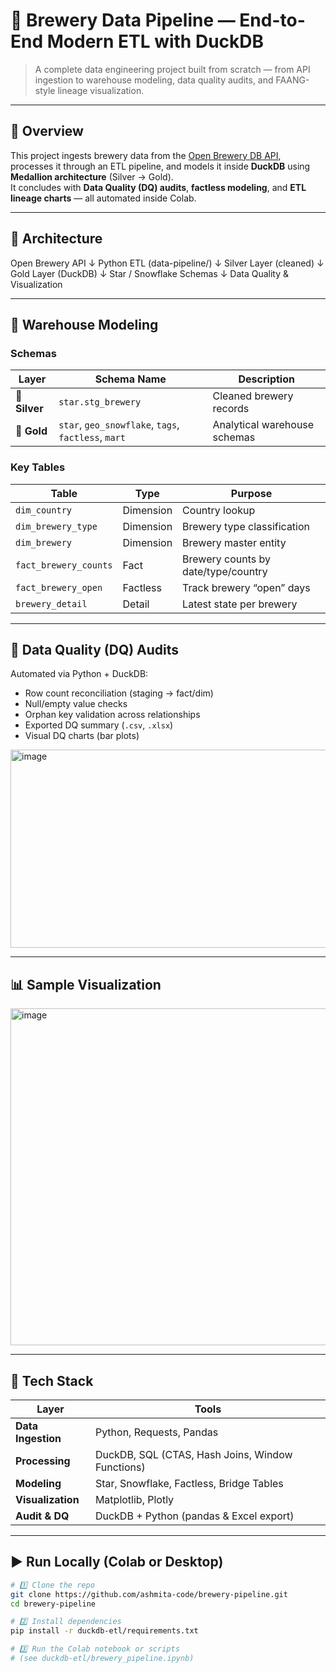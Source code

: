 # 🍺 Brewery Data Pipeline — End-to-End Modern ETL with DuckDB

> A complete data engineering project built from scratch — from API ingestion to warehouse modeling, data quality audits, and FAANG-style lineage visualization.

---

## 🚀 Overview

This project ingests brewery data from the [Open Brewery DB API](https://www.openbrewerydb.org/), processes it through an ETL pipeline, and models it inside **DuckDB** using **Medallion architecture** (Silver → Gold).  
It concludes with **Data Quality (DQ) audits**, **factless modeling**, and **ETL lineage charts** — all automated inside Colab.

---

## 🧱 Architecture

Open Brewery API
↓
Python ETL (data-pipeline/)
↓
Silver Layer (cleaned)
↓
Gold Layer (DuckDB)
↓
Star / Snowflake Schemas
↓
Data Quality & Visualization


---

## 🧩 Warehouse Modeling

### Schemas
| Layer | Schema Name | Description |
|--------|--------------|--------------|
| 🥈 **Silver** | `star.stg_brewery` | Cleaned brewery records |
| 🥇 **Gold** | `star`, `geo_snowflake`, `tags`, `factless`, `mart` | Analytical warehouse schemas |

### Key Tables
| Table | Type | Purpose |
|--------|------|----------|
| `dim_country` | Dimension | Country lookup |
| `dim_brewery_type` | Dimension | Brewery type classification |
| `dim_brewery` | Dimension | Brewery master entity |
| `fact_brewery_counts` | Fact | Brewery counts by date/type/country |
| `fact_brewery_open` | Factless | Track brewery “open” days |
| `brewery_detail` | Detail | Latest state per brewery |

---

## 🧮 Data Quality (DQ) Audits

Automated via Python + DuckDB:
- Row count reconciliation (staging → fact/dim)
- Null/empty value checks
- Orphan key validation across relationships
- Exported DQ summary (`.csv`, `.xlsx`)
- Visual DQ charts (bar plots)

<img width="559" height="317" alt="image" src="https://github.com/user-attachments/assets/716ede96-15dc-4d22-8584-6ae1075864e1" />

---

## 📊 Sample Visualization

<img width="1453" height="539" alt="image" src="https://github.com/user-attachments/assets/9ffaac03-e34c-441f-ac0e-e32a479155c8" />


---

## 🧠 Tech Stack

| Layer | Tools |
|--------|--------|
| **Data Ingestion** | Python, Requests, Pandas |
| **Processing** | DuckDB, SQL (CTAS, Hash Joins, Window Functions) |
| **Modeling** | Star, Snowflake, Factless, Bridge Tables |
| **Visualization** | Matplotlib, Plotly |
| **Audit & DQ** | DuckDB + Python (pandas & Excel export) |

---

## ▶️ Run Locally (Colab or Desktop)

```bash
# 1️⃣ Clone the repo
git clone https://github.com/ashmita-code/brewery-pipeline.git
cd brewery-pipeline

# 2️⃣ Install dependencies
pip install -r duckdb-etl/requirements.txt

# 3️⃣ Run the Colab notebook or scripts
# (see duckdb-etl/brewery_pipeline.ipynb)
